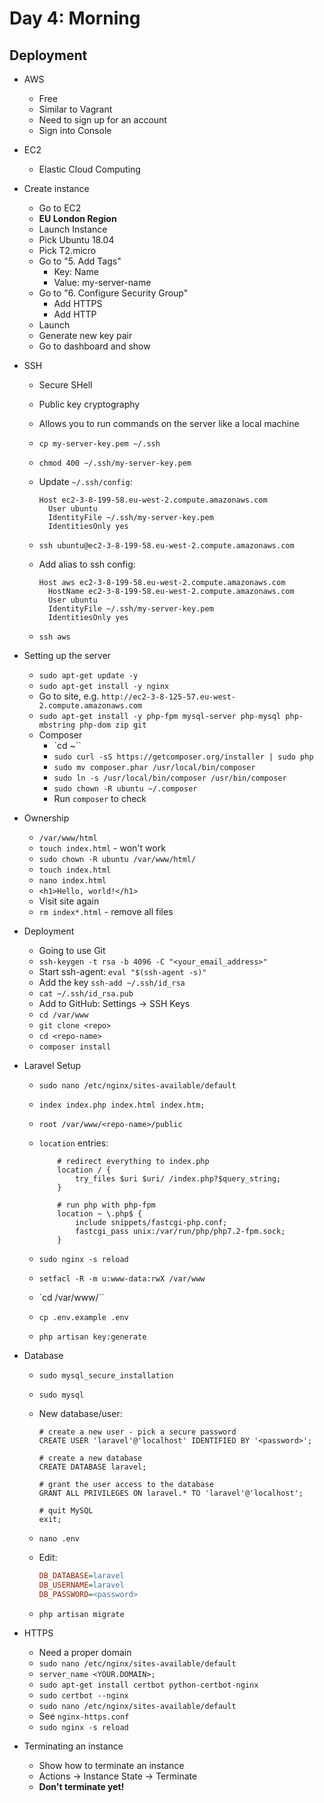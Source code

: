 # Day 4: Morning

## Deployment

- AWS
    - Free
    - Similar to Vagrant
    - Need to sign up for an account
    - Sign into Console

- EC2
    - Elastic Cloud Computing

- Create instance
    - Go to EC2
    - **EU London Region**
    - Launch Instance
    - Pick Ubuntu 18.04
    - Pick T2.micro
    - Go to "5. Add Tags"
        - Key: Name
        - Value: my-server-name
    - Go to "6. Configure Security Group"
        - Add HTTPS
        - Add HTTP
    - Launch
    - Generate new key pair
    - Go to dashboard and show

- SSH
    - Secure SHell
    - Public key cryptography
    - Allows you to run commands on the server like a local machine
    - `cp my-server-key.pem ~/.ssh`
    - `chmod 400 ~/.ssh/my-server-key.pem`
    - Update `~/.ssh/config`:

        ```
        Host ec2-3-8-199-58.eu-west-2.compute.amazonaws.com
          User ubuntu
          IdentityFile ~/.ssh/my-server-key.pem
          IdentitiesOnly yes
        ```

    - `ssh ubuntu@ec2-3-8-199-58.eu-west-2.compute.amazonaws.com`
    - Add alias to ssh config:

        ```
        Host aws ec2-3-8-199-58.eu-west-2.compute.amazonaws.com
          HostName ec2-3-8-199-58.eu-west-2.compute.amazonaws.com
          User ubuntu
          IdentityFile ~/.ssh/my-server-key.pem
          IdentitiesOnly yes
        ```

    - `ssh aws`

- Setting up the server
    - `sudo apt-get update -y`
    - `sudo apt-get install -y nginx`
    - Go to site, e.g. `http://ec2-3-8-125-57.eu-west-2.compute.amazonaws.com`
    - `sudo apt-get install -y php-fpm mysql-server php-mysql php-mbstring php-dom zip git`
    - Composer
        - `cd ~``
        - `sudo curl -sS https://getcomposer.org/installer | sudo php`
        - `sudo mv composer.phar /usr/local/bin/composer`
        - `sudo ln -s /usr/local/bin/composer /usr/bin/composer`
        - `sudo chown -R ubuntu ~/.composer`
        - Run `composer` to check

- Ownership
    - `/var/www/html`
    - `touch index.html` - won't work
    - `sudo chown -R ubuntu /var/www/html/`
    - `touch index.html`
    - `nano index.html`
    - `<h1>Hello, world!</h1>`
    - Visit site again
    - `rm index*.html` - remove all files

- Deployment
    - Going to use Git
    - `ssh-keygen -t rsa -b 4096 -C "<your_email_address>"`
    - Start ssh-agent: `eval "$(ssh-agent -s)"`
    - Add the key `ssh-add ~/.ssh/id_rsa`
    - `cat ~/.ssh/id_rsa.pub`
    - Add to GitHub: Settings -> SSH Keys
    - `cd /var/www`
    - `git clone <repo>`
    - `cd <repo-name>`
    - `composer install`

- Laravel Setup
    - `sudo nano /etc/nginx/sites-available/default`
    - `index index.php index.html index.htm;`
    - `root /var/www/<repo-name>/public`
    - `location` entries:

        ```nginx
            # redirect everything to index.php
            location / {
                try_files $uri $uri/ /index.php?$query_string;
            }
        ```

        ```nginx
            # run php with php-fpm
            location ~ \.php$ {
                include snippets/fastcgi-php.conf;
                fastcgi_pass unix:/var/run/php/php7.2-fpm.sock;
            }
        ```

    - `sudo nginx -s reload`
    - `setfacl -R -m u:www-data:rwX /var/www`
    - `cd /var/www/<repo-name>``
    - `cp .env.example .env`
    - `php artisan key:generate`

- Database
    - `sudo mysql_secure_installation`
    - `sudo mysql`
    - New database/user:

        ```mysql
        # create a new user - pick a secure password
        CREATE USER 'laravel'@'localhost' IDENTIFIED BY '<password>';

        # create a new database
        CREATE DATABASE laravel;

        # grant the user access to the database
        GRANT ALL PRIVILEGES ON laravel.* TO 'laravel'@'localhost';

        # quit MySQL
        exit;
        ```
    - `nano .env`
    - Edit:

        ```ini
        DB_DATABASE=laravel
        DB_USERNAME=laravel
        DB_PASSWORD=<password>
        ```
    - `php artisan migrate`

- HTTPS
    - Need a proper domain
    - `sudo nano /etc/nginx/sites-available/default`
    - `server_name <YOUR.DOMAIN>;`
    - `sudo apt-get install certbot python-certbot-nginx`
    - `sudo certbot --nginx`
    - `sudo nano /etc/nginx/sites-available/default`
    - See `nginx-https.conf`
    - `sudo nginx -s reload`

- Terminating an instance
    - Show how to terminate an instance
    - Actions -> Instance State -> Terminate
    - **Don't terminate yet!**
